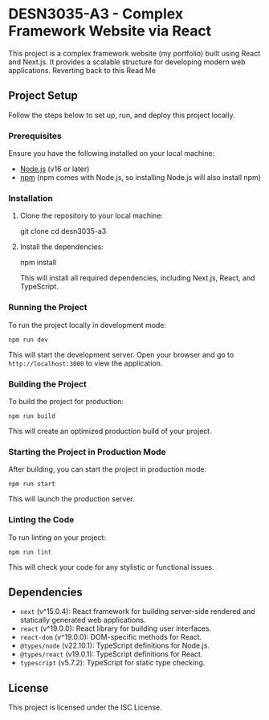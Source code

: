# DESN3035-A3 - Complex Framework Website via React

This project is a complex framework website (my portfolio) built using React and Next.js. It provides a scalable structure for developing modern web applications.
Reverting back to this Read Me

## Project Setup

Follow the steps below to set up, run, and deploy this project locally.

### Prerequisites

Ensure you have the following installed on your local machine:

- [Node.js](https://nodejs.org/) (v16 or later)
- [npm](https://www.npmjs.com/) (npm comes with Node.js, so installing Node.js will also install npm)

### Installation

1. Clone the repository to your local machine:


   git clone <repository-url>
   cd desn3035-a3
   

2. Install the dependencies:


   npm install
   

   This will install all required dependencies, including Next.js, React, and TypeScript.

### Running the Project

To run the project locally in development mode:

    npm run dev


This will start the development server. Open your browser and go to `http://localhost:3000` to view the application.

### Building the Project

To build the project for production:

    npm run build

This will create an optimized production build of your project.

### Starting the Project in Production Mode

After building, you can start the project in production mode:

    npm run start

This will launch the production server.

### Linting the Code

To run linting on your project:


    npm run lint

This will check your code for any stylistic or functional issues.

## Dependencies

- `next` (v^15.0.4): React framework for building server-side rendered and statically generated web applications.
- `react` (v^19.0.0): React library for building user interfaces.
- `react-dom` (v^19.0.0): DOM-specific methods for React.
- `@types/node` (v22.10.1): TypeScript definitions for Node.js.
- `@types/react` (v19.0.1): TypeScript definitions for React.
- `typescript` (v5.7.2): TypeScript for static type checking.

## License

This project is licensed under the ISC License.

